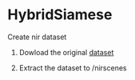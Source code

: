 # HybridSiamese

Create nir dataset

1) Dowload the original [dataset](https://ivrl.epfl.ch/supplementary_material/cvpr11/) 

2) Extract the dataset to /nirscenes

